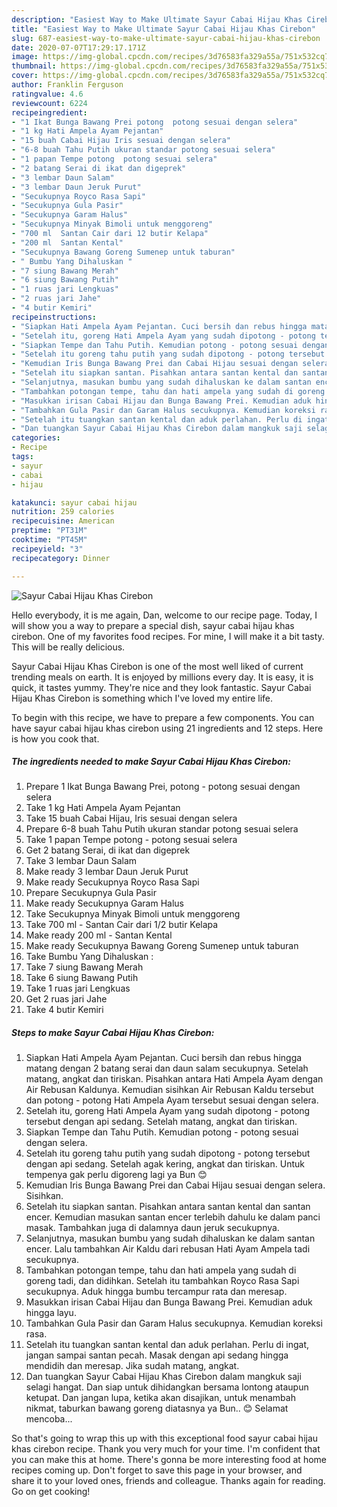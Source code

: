 ```yaml
---
description: "Easiest Way to Make Ultimate Sayur Cabai Hijau Khas Cirebon"
title: "Easiest Way to Make Ultimate Sayur Cabai Hijau Khas Cirebon"
slug: 687-easiest-way-to-make-ultimate-sayur-cabai-hijau-khas-cirebon
date: 2020-07-07T17:29:17.171Z
image: https://img-global.cpcdn.com/recipes/3d76583fa329a55a/751x532cq70/sayur-cabai-hijau-khas-cirebon-foto-resep-utama.jpg
thumbnail: https://img-global.cpcdn.com/recipes/3d76583fa329a55a/751x532cq70/sayur-cabai-hijau-khas-cirebon-foto-resep-utama.jpg
cover: https://img-global.cpcdn.com/recipes/3d76583fa329a55a/751x532cq70/sayur-cabai-hijau-khas-cirebon-foto-resep-utama.jpg
author: Franklin Ferguson
ratingvalue: 4.6
reviewcount: 6224
recipeingredient:
- "1 Ikat Bunga Bawang Prei potong  potong sesuai dengan selera"
- "1 kg Hati Ampela Ayam Pejantan"
- "15 buah Cabai Hijau Iris sesuai dengan selera"
- "6-8 buah Tahu Putih ukuran standar potong sesuai selera"
- "1 papan Tempe potong  potong sesuai selera"
- "2 batang Serai di ikat dan digeprek"
- "3 lembar Daun Salam"
- "3 lembar Daun Jeruk Purut"
- "Secukupnya Royco Rasa Sapi"
- "Secukupnya Gula Pasir"
- "Secukupnya Garam Halus"
- "Secukupnya Minyak Bimoli untuk menggoreng"
- "700 ml  Santan Cair dari 12 butir Kelapa"
- "200 ml  Santan Kental"
- "Secukupnya Bawang Goreng Sumenep untuk taburan"
- " Bumbu Yang Dihaluskan "
- "7 siung Bawang Merah"
- "6 siung Bawang Putih"
- "1 ruas jari Lengkuas"
- "2 ruas jari Jahe"
- "4 butir Kemiri"
recipeinstructions:
- "Siapkan Hati Ampela Ayam Pejantan. Cuci bersih dan rebus hingga matang dengan 2 batang serai dan daun salam secukupnya. Setelah matang, angkat dan tiriskan. Pisahkan antara Hati Ampela Ayam dengan Air Rebusan Kaldunya. Kemudian sisihkan Air Rebusan Kaldu tersebut dan potong - potong Hati Ampela Ayam tersebut sesuai dengan selera."
- "Setelah itu, goreng Hati Ampela Ayam yang sudah dipotong - potong tersebut dengan api sedang. Setelah matang, angkat dan tiriskan."
- "Siapkan Tempe dan Tahu Putih. Kemudian potong - potong sesuai dengan selera."
- "Setelah itu goreng tahu putih yang sudah dipotong - potong tersebut dengan api sedang. Setelah agak kering, angkat dan tiriskan. Untuk tempenya gak perlu digoreng lagi ya Bun 😊"
- "Kemudian Iris Bunga Bawang Prei dan Cabai Hijau sesuai dengan selera. Sisihkan."
- "Setelah itu siapkan santan. Pisahkan antara santan kental dan santan encer. Kemudian masukan santan encer terlebih dahulu ke dalam panci masak. Tambahkan juga di dalamnya daun jeruk secukupnya."
- "Selanjutnya, masukan bumbu yang sudah dihaluskan ke dalam santan encer. Lalu tambahkan Air Kaldu dari rebusan Hati Ayam Ampela tadi secukupnya."
- "Tambahkan potongan tempe, tahu dan hati ampela yang sudah di goreng tadi, dan didihkan. Setelah itu tambahkan Royco Rasa Sapi secukupnya. Aduk hingga bumbu tercampur rata dan meresap."
- "Masukkan irisan Cabai Hijau dan Bunga Bawang Prei. Kemudian aduk hingga layu."
- "Tambahkan Gula Pasir dan Garam Halus secukupnya. Kemudian koreksi rasa."
- "Setelah itu tuangkan santan kental dan aduk perlahan. Perlu di ingat, jangan sampai santan pecah. Masak dengan api sedang hingga mendidih dan meresap. Jika sudah matang, angkat."
- "Dan tuangkan Sayur Cabai Hijau Khas Cirebon dalam mangkuk saji selagi hangat. Dan siap untuk dihidangkan bersama lontong ataupun ketupat. Dan jangan lupa, ketika akan disajikan, untuk menambah nikmat, taburkan bawang goreng diatasnya ya Bun.. 😊 Selamat mencoba..."
categories:
- Recipe
tags:
- sayur
- cabai
- hijau

katakunci: sayur cabai hijau 
nutrition: 259 calories
recipecuisine: American
preptime: "PT31M"
cooktime: "PT45M"
recipeyield: "3"
recipecategory: Dinner

---
```



![Sayur Cabai Hijau Khas Cirebon](https://img-global.cpcdn.com/recipes/3d76583fa329a55a/751x532cq70/sayur-cabai-hijau-khas-cirebon-foto-resep-utama.jpg)

Hello everybody, it is me again, Dan, welcome to our recipe page. Today, I will show you a way to prepare a special dish, sayur cabai hijau khas cirebon. One of my favorites food recipes. For mine, I will make it a bit tasty. This will be really delicious.

Sayur Cabai Hijau Khas Cirebon is one of the most well liked of current trending meals on earth. It is enjoyed by millions every day. It is easy, it is quick, it tastes yummy. They're nice and they look fantastic. Sayur Cabai Hijau Khas Cirebon is something which I've loved my entire life.




To begin with this recipe, we have to prepare a few components. You can have sayur cabai hijau khas cirebon using 21 ingredients and 12 steps. Here is how you cook that.

<!--inarticleads1-->

##### The ingredients needed to make Sayur Cabai Hijau Khas Cirebon:

1. Prepare 1 Ikat Bunga Bawang Prei, potong - potong sesuai dengan selera
1. Take 1 kg Hati Ampela Ayam Pejantan
1. Take 15 buah Cabai Hijau, Iris sesuai dengan selera
1. Prepare 6-8 buah Tahu Putih ukuran standar potong sesuai selera
1. Take 1 papan Tempe potong - potong sesuai selera
1. Get 2 batang Serai, di ikat dan digeprek
1. Take 3 lembar Daun Salam
1. Make ready 3 lembar Daun Jeruk Purut
1. Make ready Secukupnya Royco Rasa Sapi
1. Prepare Secukupnya Gula Pasir
1. Make ready Secukupnya Garam Halus
1. Take Secukupnya Minyak Bimoli untuk menggoreng
1. Take 700 ml - Santan Cair dari 1/2 butir Kelapa
1. Make ready 200 ml - Santan Kental
1. Make ready Secukupnya Bawang Goreng Sumenep untuk taburan
1. Take  Bumbu Yang Dihaluskan :
1. Take 7 siung Bawang Merah
1. Take 6 siung Bawang Putih
1. Take 1 ruas jari Lengkuas
1. Get 2 ruas jari Jahe
1. Take 4 butir Kemiri




<!--inarticleads2-->

##### Steps to make Sayur Cabai Hijau Khas Cirebon:

1. Siapkan Hati Ampela Ayam Pejantan. Cuci bersih dan rebus hingga matang dengan 2 batang serai dan daun salam secukupnya. Setelah matang, angkat dan tiriskan. Pisahkan antara Hati Ampela Ayam dengan Air Rebusan Kaldunya. Kemudian sisihkan Air Rebusan Kaldu tersebut dan potong - potong Hati Ampela Ayam tersebut sesuai dengan selera.
1. Setelah itu, goreng Hati Ampela Ayam yang sudah dipotong - potong tersebut dengan api sedang. Setelah matang, angkat dan tiriskan.
1. Siapkan Tempe dan Tahu Putih. Kemudian potong - potong sesuai dengan selera.
1. Setelah itu goreng tahu putih yang sudah dipotong - potong tersebut dengan api sedang. Setelah agak kering, angkat dan tiriskan. Untuk tempenya gak perlu digoreng lagi ya Bun 😊
1. Kemudian Iris Bunga Bawang Prei dan Cabai Hijau sesuai dengan selera. Sisihkan.
1. Setelah itu siapkan santan. Pisahkan antara santan kental dan santan encer. Kemudian masukan santan encer terlebih dahulu ke dalam panci masak. Tambahkan juga di dalamnya daun jeruk secukupnya.
1. Selanjutnya, masukan bumbu yang sudah dihaluskan ke dalam santan encer. Lalu tambahkan Air Kaldu dari rebusan Hati Ayam Ampela tadi secukupnya.
1. Tambahkan potongan tempe, tahu dan hati ampela yang sudah di goreng tadi, dan didihkan. Setelah itu tambahkan Royco Rasa Sapi secukupnya. Aduk hingga bumbu tercampur rata dan meresap.
1. Masukkan irisan Cabai Hijau dan Bunga Bawang Prei. Kemudian aduk hingga layu.
1. Tambahkan Gula Pasir dan Garam Halus secukupnya. Kemudian koreksi rasa.
1. Setelah itu tuangkan santan kental dan aduk perlahan. Perlu di ingat, jangan sampai santan pecah. Masak dengan api sedang hingga mendidih dan meresap. Jika sudah matang, angkat.
1. Dan tuangkan Sayur Cabai Hijau Khas Cirebon dalam mangkuk saji selagi hangat. Dan siap untuk dihidangkan bersama lontong ataupun ketupat. Dan jangan lupa, ketika akan disajikan, untuk menambah nikmat, taburkan bawang goreng diatasnya ya Bun.. 😊 Selamat mencoba...




So that's going to wrap this up with this exceptional food sayur cabai hijau khas cirebon recipe. Thank you very much for your time. I'm confident that you can make this at home. There's gonna be more interesting food at home recipes coming up. Don't forget to save this page in your browser, and share it to your loved ones, friends and colleague. Thanks again for reading. Go on get cooking!
